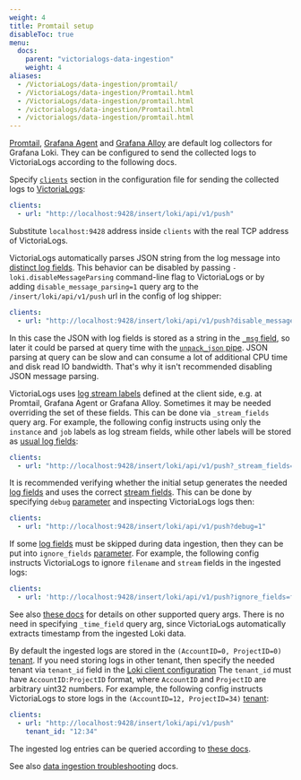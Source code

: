 ```yaml
---
weight: 4
title: Promtail setup
disableToc: true
menu:
  docs:
    parent: "victorialogs-data-ingestion"
    weight: 4
aliases:
  - /VictoriaLogs/data-ingestion/promtail/
  - /VictoriaLogs/data-ingestion/Promtail.html
  - /VictoriaLogs/data-ingestion/promtail.html
  - /victorialogs/data-ingestion/Promtail.html
  - /victorialogs/data-ingestion/promtail.html
---
```

[Promtail](https://grafana.com/docs/loki/latest/clients/promtail/), [Grafana Agent](https://grafana.com/docs/agent/latest/)
and [Grafana Alloy](https://grafana.com/docs/alloy/latest/) are default log collectors for Grafana Loki.
They can be configured to send the collected logs to VictoriaLogs according to the following docs.

Specify [`clients`](https://grafana.com/docs/loki/latest/clients/promtail/configuration/#clients) section in the configuration file
for sending the collected logs to [VictoriaLogs](https://docs.victoriametrics.com/victorialogs/):

```yaml
clients:
  - url: "http://localhost:9428/insert/loki/api/v1/push"
```

Substitute `localhost:9428` address inside `clients` with the real TCP address of VictoriaLogs.

VictoriaLogs automatically parses JSON string from the log message into [distinct log fields](https://docs.victoriametrics.com/victorialogs/keyconcepts/#data-model).
This behavior can be disabled by passing `-loki.disableMessageParsing` command-line flag to VictoriaLogs or by adding `disable_message_parsing=1` query arg
to the `/insert/loki/api/v1/push` url in the config of log shipper:

```yaml
clients:
  - url: "http://localhost:9428/insert/loki/api/v1/push?disable_message_parsing=1"
```

In this case the JSON with log fields is stored as a string in the [`_msg` field](https://docs.victoriametrics.com/victorialogs/keyconcepts/#message-field),
so later it could be parsed at query time with the [`unpack_json` pipe](https://docs.victoriametrics.com/victorialogs/logsql/#unpack_json-pipe).
JSON parsing at query can be slow and can consume a lot of additional CPU time and disk read IO bandwidth. That's why it isn't
recommended disabling JSON message parsing.

VictoriaLogs uses [log stream labels](https://docs.victoriametrics.com/victorialogs/keyconcepts/#stream-fields) defined at the client side,
e.g. at Promtail, Grafana Agent or Grafana Alloy. Sometimes it may be needed overriding the set of these fields. This can be done via `_stream_fields`
query arg. For example, the following config instructs using only the `instance` and `job` labels as log stream fields, while other labels
will be stored as [usual log fields](https://docs.victoriametrics.com/victorialogs/keyconcepts/#data-model):

```yaml
clients:
  - url: "http://localhost:9428/insert/loki/api/v1/push?_stream_fields=instance,job"
```

It is recommended verifying whether the initial setup generates the needed [log fields](https://docs.victoriametrics.com/victorialogs/keyconcepts/#data-model)
and uses the correct [stream fields](https://docs.victoriametrics.com/victorialogs/keyconcepts/#stream-fields).
This can be done by specifying `debug` [parameter](https://docs.victoriametrics.com/victorialogs/data-ingestion/#http-parameters)
and inspecting VictoriaLogs logs then:

```yaml
clients:
  - url: "http://localhost:9428/insert/loki/api/v1/push?debug=1"
```

If some [log fields](https://docs.victoriametrics.com/victorialogs/keyconcepts/#data-model) must be skipped
during data ingestion, then they can be put into `ignore_fields` [parameter](https://docs.victoriametrics.com/victorialogs/data-ingestion/#http-parameters).
For example, the following config instructs VictoriaLogs to ignore `filename` and `stream` fields in the ingested logs:

```yaml
clients:
  - url: 'http://localhost:9428/insert/loki/api/v1/push?ignore_fields=filename,stream'
```

See also [these docs](https://docs.victoriametrics.com/victorialogs/data-ingestion/#http-parameters) for details on other supported query args.
There is no need in specifying `_time_field` query arg, since VictoriaLogs automatically extracts timestamp from the ingested Loki data.

By default the ingested logs are stored in the `(AccountID=0, ProjectID=0)` [tenant](https://docs.victoriametrics.com/victorialogs/#multitenancy).
If you need storing logs in other tenant, then specify the needed tenant via `tenant_id` field
in the [Loki client configuration](https://grafana.com/docs/loki/latest/clients/promtail/configuration/#clients)
The `tenant_id` must have `AccountID:ProjectID` format, where `AccountID` and `ProjectID` are arbitrary uint32 numbers.
For example, the following config instructs VictoriaLogs to store logs in the `(AccountID=12, ProjectID=34)` [tenant](https://docs.victoriametrics.com/victorialogs/#multitenancy):

```yaml
clients:
  - url: "http://localhost:9428/insert/loki/api/v1/push"
    tenant_id: "12:34"
```

The ingested log entries can be queried according to [these docs](https://docs.victoriametrics.com/victorialogs/querying/).

See also [data ingestion troubleshooting](https://docs.victoriametrics.com/victorialogs/data-ingestion/#troubleshooting) docs.
